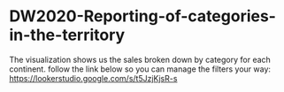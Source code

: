 # DW2020-Reporting-of-categories-in-the-territory
​The visualization shows us the sales broken down by category for each continent. follow the link below so you can manage the filters your way: https://lookerstudio.google.com/s/t5JzjKjsR-s
